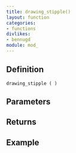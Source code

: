 ```yaml
---
title: drawing_stipple()
layout: function
categories:
- functions
divlikes:
- bennugd
module: mod_
---
```


## Definition

    drawing_stipple ( )

## Parameters

## Returns

## Example
